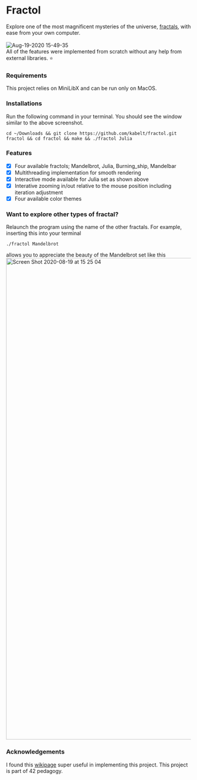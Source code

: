 # Fractol
Explore one of the most magnificent mysteries of the universe, [fractals](https://en.wikipedia.org/wiki/Fractal), with ease from your own computer.\
\
![Aug-19-2020 15-49-35](https://user-images.githubusercontent.com/49394144/90613514-ac4a9580-e233-11ea-9b93-63ff9bdbe764.gif)\
All of the features were implemented from scratch without any help from external libraries. :star:
### Requirements
This project relies on MiniLibX and can be run only on MacOS.
### Installations
Run the following command in your terminal. You should see the window similar to the above screenshot.
```shell
cd ~/Downloads && git clone https://github.com/kabelt/fractol.git fractol && cd fractol && make && ./fractol Julia
```
### Features
- [x] Four available fractols; Mandelbrot, Julia, Burning_ship, Mandelbar
- [x] Multithreading implementation for smooth rendering
- [x] Interactive mode available for Julia set as shown above
- [x] Interative zooming in/out relative to the mouse position including iteration adjustment
- [x] Four available color themes

### Want to explore other types of fractal?
Relaunch the program using the name of the other fractals. For example, inserting this into your terminal
```shell
./fractol Mandelbrot
```
allows you to appreciate the beauty of the Mandelbrot set like this\
<img width="1312" alt="Screen Shot 2020-08-19 at 15 25 04" src="https://user-images.githubusercontent.com/49394144/90610840-31cc4680-e230-11ea-8024-a8b049d013a2.png">
### Acknowledgements
I found this [wikipage](https://github.com/VBrazhnik/FdF/wiki) super useful in implementing this project.
This project is part of 42 pedagogy.
